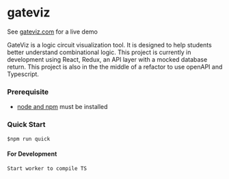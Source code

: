# gateviz

See [gateviz.com](www.gateviz.com) for a live demo

GateViz is a logic circuit visualization tool. It is designed to help students better understand combinational logic. This project is currently in development using React, Redux, an API layer with a mocked database return. This project is also in the the middle of a refactor to use openAPI and Typescript.

### Prerequisite
- [node and npm](https://nodejs.org/en/download/) must be installed

### Quick Start
    $npm run quick

#### For Development
    Start worker to compile TS
